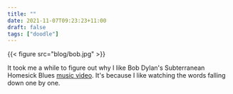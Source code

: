 ```yaml
---
title: ""
date: 2021-11-07T09:23:23+11:00
draft: false
tags: ["doodle"]
---
```

{{< figure src="blog/bob.jpg" >}}

It took me a while to figure out why I like Bob Dylan's Subterranean Homesick Blues [music video](https://www.youtube.com/watch?v=MGxjIBEZvx0). It's because I like watching the words falling down one by one.

